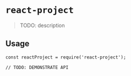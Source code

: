 # `react-project`

> TODO: description

## Usage

```
const reactProject = require('react-project');

// TODO: DEMONSTRATE API
```
